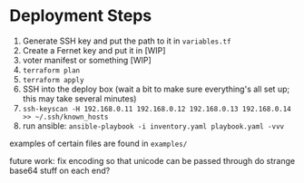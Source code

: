 # Deployment Steps

1. Generate SSH key and put the path to it in `variables.tf`
2. Create a Fernet key and put it in [WIP]
3. voter manifest or something [WIP]
4. `terraform plan`
5. `terraform apply`
6. SSH into the deploy box (wait a bit to make sure everything's all set up; this may take several minutes)
8. `ssh-keyscan -H 192.168.0.11 192.168.0.12 192.168.0.13 192.168.0.14 >> ~/.ssh/known_hosts`
8. run ansible: `ansible-playbook -i inventory.yaml playbook.yaml -vvv`

examples of certain files are found in `examples/`

future work: fix encoding so that unicode can be passed through
do strange base64 stuff on each end?
